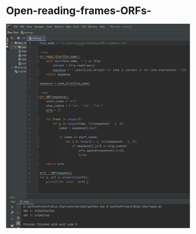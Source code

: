 # Open-reading-frames-ORFs-
![Alt](https://github.com/Katherine-Brown-8000/Open-reading-frames-ORFs-/blob/main/Open%20reading%20frames%20examples.png)
